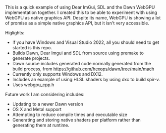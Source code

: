 This is a quick example of using Dear ImGui, SDL and the Dawn WebGPU implementation together. I created this to be able to experiment with using WebGPU as native graphics API. Despite its name, WebGPU is showing a lot of promise as a simple native graphics API, but it isn't very accessible.

Higlights:
- If you have Windows and Visual Studio 2022, all you should need to get started is this repo.
- Builds Dawn, Dear Imgui and SDL from source using premake to generate projects. 
- Dawn source includes generated code normally generated from the build process, from https://github.com/hexops/dawn/tree/main/mach
- Currently only supports Windows and DX12.
- Includes an example of using HLSL shaders by using dxc to build spir-v.  
- Uses webgpu_cpp.h

Future work I am considering includes:
- Updating to a newer Dawn version
- OS X and Metal support
- Attempting to reduce compile times and executable size
- Generating and storing native shaders per platform rather than generating them at runtime.
